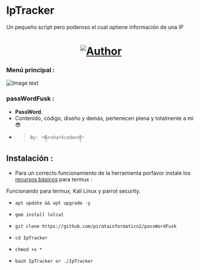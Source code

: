 # IpTracker
Un pequeño script pero poderoso el cual optiene información de una IP 

<h1 align="center"><a href="https://github.com/piratainformatico2"><img title="Author" src="https://img.shields.io/badge/Author-⍣᭕ᬁ᭖sharkcode᭖᭕ᬁ⍣-svg?style=for-the-badge&logo=github"></a></h1>

### Menú principal :
![Image text](https://github.com/piratainformatico2/IpTracker/blob/main/Screenshot_20210911-105556.png)


### passWordFusk :
* **PassWord**.
* Contenido, código, diseño y demás, pertenecen plena y totalmente a mí :sunglasses:
- > ` By: ⍣᭕ᬁ᭖sharkcode᭖᭕ᬁ⍣ `

## Instalación :

* Para un correcto funcionamiento de la herramienta porfavor instale los [recursos básicos](https://github.com/Juliocj7/UtilsCj7) para termux :

Funcionando para termux, Kali Linux y parrot security.

* `apt update && apt upgrade -y`

* `gem install lolcat`
* `git clone https://github.com/piratainformatico2/passWordFusk`
* `cd IpTracker`                                                    
* `chmod +x *`
* `bash IpTracker or ./IpTracker`
